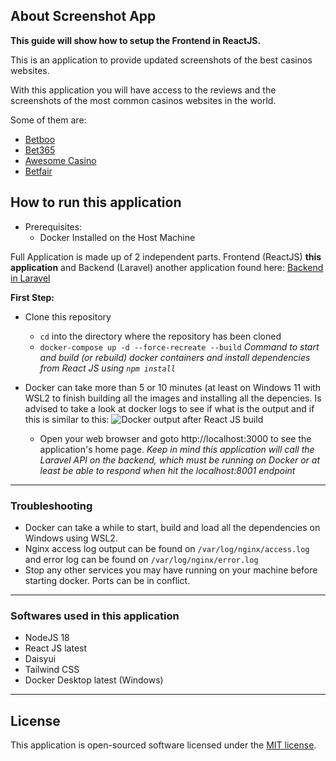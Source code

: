 ## About Screenshot App

**This guide will show how to setup the Frontend in ReactJS.**

This is an application to provide updated screenshots of the best casinos websites.

With this application you will have access to the reviews and the screenshots of the most common casinos websites in the world.

Some of them are:
- [Betboo](https://www.betboo.com)
- [Bet365](https://www.bet365.com)
- [Awesome Casino](https://www.awesomecasino.com)
- [Betfair](https://www.betfair.com)

## How to run this application
- Prerequisites:
    - Docker Installed on the Host Machine

Full Application is made up of 2 independent parts.
Frontend (ReactJS) **this application** and Backend (Laravel) another application found here: [Backend in Laravel](https://github.com/felipebhz/screenshot-laravel)

**First Step:**
- Clone this repository
    - `cd` into the directory where the repository has been cloned
    - `docker-compose up -d --force-recreate --build`
*Command to start and build (or rebuild) docker containers and install dependencies from React JS using `npm install`*

- Docker can take more than 5 or 10 minutes (at least on Windows 11 with WSL2 to finish building all the images and installing all the depencies. Is advised to take a look at docker logs to see if what is the output and if this is similar to this:
![Docker output after React JS build](https://i.ibb.co/C2cRfJG/image.png)

	- Open your web browser and goto http://localhost:3000 to see the application's home page.
*Keep in mind this application will call the Laravel API on the backend, which must be running on Docker or at least be able to respond when hit the localhost:8001 endpoint*
---

### Troubleshooting 
- Docker can take a while to start, build and load all the dependencies on Windows using WSL2.
- Nginx access log output can be found on `/var/log/nginx/access.log` and error log can be found on `/var/log/nginx/error.log`
- Stop any other services you may have running on your machine before starting docker. Ports can be in conflict.
---
### Softwares used in this application
- NodeJS 18
- React JS latest
- Daisyui
- Tailwind CSS
- Docker Desktop latest (Windows)
---
## License

This application is open-sourced software licensed under the [MIT license](https://opensource.org/licenses/MIT).
